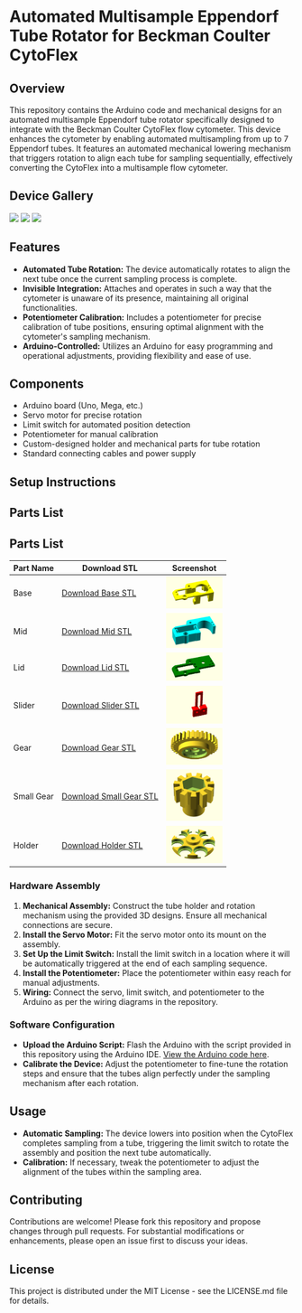 # Automated Multisample Eppendorf Tube Rotator for Beckman Coulter CytoFlex

## Overview
This repository contains the Arduino code and mechanical designs for an automated multisample Eppendorf tube rotator specifically designed to integrate with the Beckman Coulter CytoFlex flow cytometer. This device enhances the cytometer by enabling automated multisampling from up to 7 Eppendorf tubes. It features an automated mechanical lowering mechanism that triggers rotation to align each tube for sampling sequentially, effectively converting the CytoFlex into a multisample flow cytometer.

## Device Gallery

<p float="left">
  <img src="https://github.com/ccg-esb-lab/cytoflex3D/screenshots/cytoflex3D_body1.png" width="32%" />
  <img src="https://github.com/ccg-esb-lab/cytoflex3D/screenshots/cytoflex3D_body1.png" width="32%" />
  <img src="https://github.com/ccg-esb-lab/cytoflex3D/screenshots/cytoflex3D_body1.png" width="32%" />
</p>


## Features
- **Automated Tube Rotation:** The device automatically rotates to align the next tube once the current sampling process is complete.
- **Invisible Integration:**  Attaches and operates in such a way that the cytometer is unaware of its presence, maintaining all original functionalities.
- **Potentiometer Calibration:** Includes a potentiometer for precise calibration of tube positions, ensuring optimal alignment with the cytometer's sampling mechanism.
- **Arduino-Controlled:** Utilizes an Arduino for easy programming and operational adjustments, providing flexibility and ease of use.

## Components
- Arduino board (Uno, Mega, etc.)
- Servo motor for precise rotation
- Limit switch for automated position detection
- Potentiometer for manual calibration
- Custom-designed holder and mechanical parts for tube rotation
- Standard connecting cables and power supply

## Setup Instructions


## Parts List

## Parts List

| Part Name                         | Download STL                                                                                                 | Screenshot                                  |
|-----------------------------------|-------------------------------------------------------------------------------------------------------------|---------------------------------------------|
| Base                              | [Download Base STL](https://github.com/ccg-esb-lab/cytoflex3D/blob/main/Servo-mount-eppendorf3_base.stl)    | <img src="screenshots/cytoflex3D_base.png" width="100"> |
| Mid                               | [Download Mid STL](https://github.com/ccg-esb-lab/cytoflex3D/blob/main/Servo-mount-eppendorf3_mid.stl)      | <img src="screenshots/cytoflex3D_mid.png" width="100">  |
| Lid                               | [Download Lid STL](https://github.com/ccg-esb-lab/cytoflex3D/blob/main/Servo-mount-eppendorf3_lid.stl)      | <img src="screenshots/cytoflex3D_lid.png" width="100">  |
| Slider                            | [Download Slider STL](https://github.com/ccg-esb-lab/cytoflex3D/blob/main/Servo-mount-eppendorf3_slider.stl)| <img src="screenshots/cytoflex3D_slider.png" width="100"> |
| Gear                              | [Download Gear STL](https://github.com/ccg-esb-lab/cytoflex3D/blob/main/Servo-mount-eppendorf3_gear.stl)    | <img src="screenshots/cytoflex3D_gear.png" width="100"> |
| Small Gear                        | [Download Small Gear STL](https://github.com/ccg-esb-lab/cytoflex3D/blob/main/Servo-mount-eppendorf3_small_gear.stl) | <img src="screenshots/cytoflex3D_small_gear.png" width="100"> |
| Holder                            | [Download Holder STL](https://github.com/ccg-esb-lab/cytoflex3D/blob/main/Servo-mount-eppendorf3_holder.stl)| <img src="screenshots/cytoflex3D_holder.png" width="100"> |



### Hardware Assembly
1. **Mechanical Assembly:** Construct the tube holder and rotation mechanism using the provided 3D designs. Ensure all mechanical connections are secure.
2. **Install the Servo Motor:** Fit the servo motor onto its mount on the assembly.
3. **Set Up the Limit Switch:** Install the limit switch in a location where it will be automatically triggered at the end of each sampling sequence.
4. **Install the Potentiometer:** Place the potentiometer within easy reach for manual adjustments.
5. **Wiring:** Connect the servo, limit switch, and potentiometer to the Arduino as per the wiring diagrams in the repository.

### Software Configuration
- **Upload the Arduino Script:** Flash the Arduino with the script provided in this repository using the Arduino IDE. [View the Arduino code here]([URL_TO_ARDUINO_CODE](https://github.com/ccg-esb-lab/cytoflex3D/edit/main/sketch_cytoflex3D.ino)).
- **Calibrate the Device:** Adjust the potentiometer to fine-tune the rotation steps and ensure that the tubes align perfectly under the sampling mechanism after each rotation.

## Usage
- **Automatic Sampling:** The device lowers into position when the CytoFlex completes sampling from a tube, triggering the limit switch to rotate the assembly and position the next tube automatically.
- **Calibration:** If necessary, tweak the potentiometer to adjust the alignment of the tubes within the sampling area.

## Contributing
Contributions are welcome! Please fork this repository and propose changes through pull requests. For substantial modifications or enhancements, please open an issue first to discuss your ideas.

## License
This project is distributed under the MIT License - see the LICENSE.md file for details.
